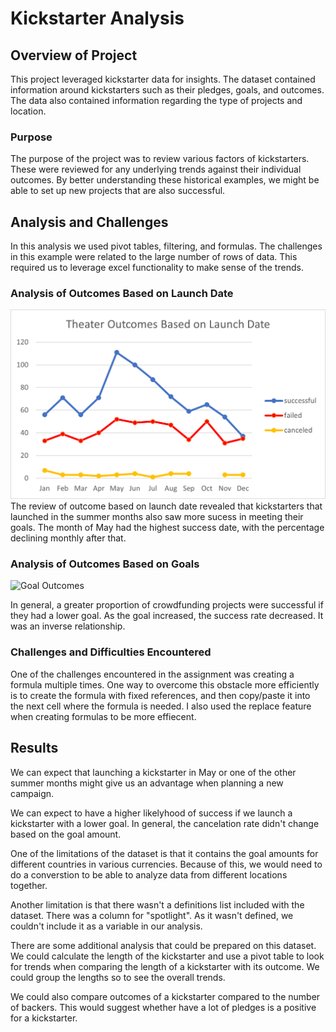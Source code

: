 # Kickstarter Analysis

## Overview of Project
This project leveraged kickstarter data for insights.  The dataset contained information around kickstarters such as their pledges, goals, and outcomes.  The data also contained information regarding the type of projects and location.

### Purpose
The purpose of the project was to review various factors of kickstarters.  These were reviewed for any underlying trends against their individual outcomes.  By better understanding these historical examples, we might be able to set up new projects that are also successful.

## Analysis and Challenges
In this analysis we used pivot tables, filtering, and formulas.  The challenges in this example were related to the large number of rows of data.  This required us to leverage excel functionality to make sense of the trends.

### Analysis of Outcomes Based on Launch Date
![Outcomes_vs_Goals](https://github.com/g0m3zc/kickstarter-analysis/blob/33d2cff4367c29ccb06df6d21cef4a0073baf22e/Theater_Outcomes_vs_Launch.png)
The review of outcome based on launch date revealed that kickstarters that launched in the summer months also saw more sucess in meeting their goals.  The month of May had the highest success date, with the percentage declining monthly after that.

### Analysis of Outcomes Based on Goals
![Goal Outcomes](https://user-images.githubusercontent.com/106936638/176804964-5f835c93-faf2-4ced-a89d-bf8bef53ae9a.PNG)



In general, a greater proportion of crowdfunding projects were successful if they had a lower goal.  As the goal increased, the success rate decreased.  It was an inverse relationship.

### Challenges and Difficulties Encountered
One of the challenges encountered in the assignment was creating a formula multiple times.  One way to overcome this obstacle more efficiently is to create the formula with fixed references, and then copy/paste it into the next cell where the formula is needed.  I also used the replace feature when creating formulas to be more effiecent.


## Results

We can expect that launching a kickstarter in May or one of the other summer months might give us an advantage when planning a new campaign.

We can expect to have a higher likelyhood of success if we launch a kickstarter with a lower goal.  In general, the cancelation rate didn't change based on the goal amount.  

One of the limitations of the dataset is that it contains the goal amounts for different countries in various currencies.  Because of this, we would need to do a converstion to be able to analyze data from different locations together.

Another limitation is that there wasn't a definitions list included with the dataset.  There was a column for "spotlight".  As it wasn't defined, we couldn't include it as a variable in our analysis.

There are some additional analysis that could be prepared on this dataset.  We could calculate the length of the kickstarter and use a pivot table to look for trends when comparing the length of a kickstarter with its outcome.  We could group the lengths so to see the overall trends.

We could also compare outcomes of a kickstarter compared to the number of backers.  This would suggest whether have a lot of pledges is a positive for a kickstarter.

